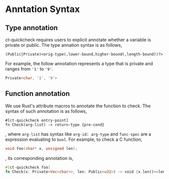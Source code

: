 # Anntation Syntax

## Type annotation
ct-quickcheck requires users to explicit annotate whether a variable is private or public.
The type annation syntax is as follows,
```
(Public|Private)<orig-type(,lower-bound,higher-bound(,length-bound))?>
```
For example, the follow annotation represents a type that is private and ranges from `'1'` to `'9'`.
```rust
Private<char, '1', '9'>
```

## Function annotation
We use Rust's attribute macros to annotate the function to check. The syntax of such annotation is as follows,
```
#[ct-quickcheck entry-point]
fn Check(arg-list) -> return-type {pre-cond}
```
, where `arg-list` has syntax like `arg-id: arg-type` and `func-spec` are a expression evaluating to `bool`.
For example, to check a C function,
```C
void foo(char* x, unsigned len);
```
, its corresponding annotation is,
```rust
#[ct-quickcheck foo]
fn Check(x: Private<Vec<char>>, len: Public<u32>) -> void {x.len()>=len}
```
